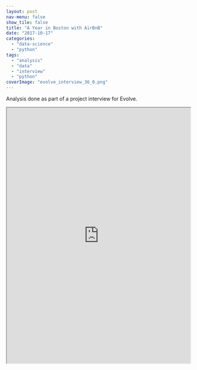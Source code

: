 ```yaml
---
layout: post
nav-menu: false
show_tile: false
title: "A Year in Boston with AirBnB"
date: "2017-10-17"
categories: 
  - "data-science"
  - "python"
tags: 
  - "analysis"
  - "data"
  - "interview"
  - "python"
coverImage: "evolve_interview_36_0.png"
---
```


Analysis done as part of a project interview for Evolve.

<iframe src="https://dataleek.io/presentations/evolve/evolve_interview.slides.html" style="width: 100%; height: 50em;"></iframe>
